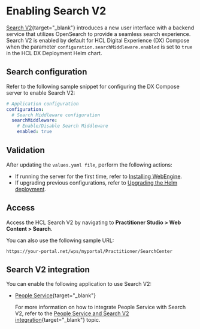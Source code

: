 # Enabling Search V2

[Search V2](https://help.hcl-software.com/digital-experience/9.5/latest/build_sites/search_v2/){target="_blank"} introduces a new user interface with a backend service that utilizes OpenSearch to provide a seamless search experience. Search V2 is enabled by default for HCL Digital Experience (DX) Compose when the parameter `configuration.searchMiddleware.enabled` is set to `true` in the HCL DX Deployment Helm chart.

## Search configuration

Refer to the following sample snippet for configuring the DX Compose server to enable Search V2:

```yaml
# Application configuration
configuration:
  # Search Middleware configuration
  searchMiddleware:
    # Enable/Disable Search Middleware
    enabled: true
```

## Validation

After updating the `values.yaml file`, perform the following actions:

- If running the server for the first time, refer to [Installing WebEngine](../../install/kubernetes_deployment/install.md).
- If upgrading previous configurations, refer to [Upgrading the Helm deployment](../working_with_compose/helm_upgrade_values.md).

## Access

Access the HCL Search V2 by navigating to **Practitioner Studio > Web Content > Search**.

You can also use the following sample URL: 

```
https://your-portal.net/wps/myportal/Practitioner/SearchCenter
```

## Search V2 integration

You can enable the following application to use Search V2:

- [People Service](https://help.hcl-software.com/digital-experience/9.5/latest/extend_dx/integration/people_service/){target="_blank"}

    For more information on how to integrate People Service with Search V2, refer to the [People Service and Search V2 integration](https://help.hcl-software.com/digital-experience/9.5/latest/extend_dx/integration/people_service/integration/people_service_search_v2_integration/){target="_blank"} topic.
